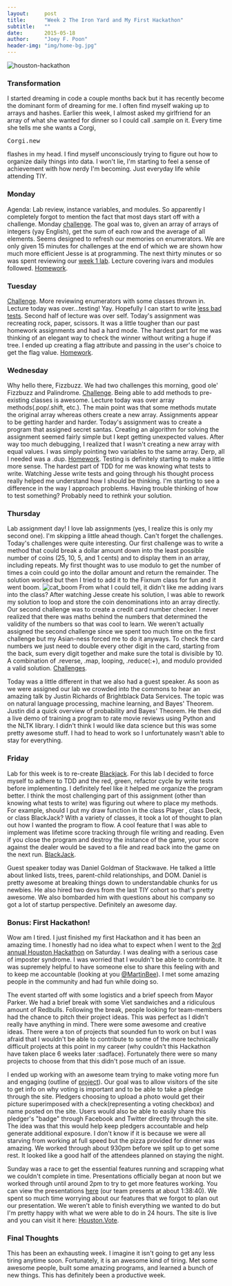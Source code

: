 ```yaml
---
layout:     post
title:      "Week 2 The Iron Yard and My First Hackathon"
subtitle:   ""
date:       2015-05-18
author:     "Joey F. Poon"
header-img: "img/home-bg.jpg"
---
```


<img src="{{ site.baseurl }}/img/hackhou.jpeg" alt="houston-hackathon">

<h3>Transformation</h3>
<p>I started dreaming in code a couple months back but it has recently become the dominant form of dreaming for me. I often find myself waking up to arrays and hashes. Earlier this week, I almost asked my girlfriend for an array of what she wanted for dinner so I could call <span class="lang:ruby decode:true  crayon-inline " >.sample</span>  on it. Every time she tells me she wants a Corgi, <pre>Corgi.new</pre> flashes in my head. I find myself unconsciously trying to figure out how to organize daily things into data. I won't lie, I'm starting to feel a sense of achievement with how nerdy I'm becoming. Just everyday life while attending TIY.</p>

<h3>Monday</h3>
<p>Agenda: Lab review, instance variables, and modules. So apparently I completely forgot to mention the fact that most days start off with a challenge. Monday <a href="https://github.com/joeypoon/iron_yard/blob/master/day-6/day-6-challenge.rb">challenge</a>. The goal was to, given an array of arrays of integers (yay English), get the sum of each row and the average of all elements. Seems designed to refresh our memories on enumerators. We are only given 15 minutes for challenges at the end of which we are shown how much more efficient Jesse is at programming. The next thirty minutes or so was spent reviewing our <a href="https://github.com/joeypoon/week-1-lab">week 1 lab</a>. Lecture covering ivars and modules followed. <a href="https://github.com/joeypoon/iron_yard/blob/master/day-6/day-6.rb">Homework</a>.</p>

<h3>Tuesday</h3>
<p><a href="https://github.com/joeypoon/iron_yard/blob/master/day-7/day-7-challenge.rb">Challenge</a>. More reviewing enumerators with some classes thrown in. Lecture today was over...testing! Yay. Hopefully I can start to write <a href="{{ site.baseurl }}/on-the-road-to-testing/">less bad tests</a>. Second half of lecture was over <span class="lang:ruby decode:true  crayon-inline " >self</span>. Today's assignment was recreating rock, paper, scissors. It was a little tougher than our past homework assignments and had a hard mode. The hardest part for me was thinking of an elegant way to check the winner without writing a huge if tree. I ended up creating a flag attribute and passing in the user's choice to get the flag value. <a href="https://github.com/joeypoon/iron_yard/tree/master/day-7">Homework</a>.</p>

<h3>Wednesday</h3>
<p>Why hello there, Fizzbuzz. We had two challenges this morning, good ole' Fizzbuzz and Palindrome. <a href="https://github.com/joeypoon/iron_yard/blob/master/day-8/day-8-challenge.rb">Challenge</a>. Being able to add methods to pre-existing classes is awesome. Lecture today was over array methods(.pop/.shift, etc.). The main point was that some methods mutate the original array whereas others create a new array. Assignments appear to be getting harder and harder. Today's assignment was to create a program that assigned secret santas. Creating an algorithm for solving the assignment seemed fairly simple but I kept getting unexpected values. After way too much debugging, I realized that I wasn't creating a new array with equal values. I was simply pointing two variables to the same array. Derp, all I needed was a <span class="lang:ruby decode:true  crayon-inline " >.dup</span>. <a href="https://github.com/joeypoon/iron_yard/tree/master/day-8">Homework</a>. Testing is definitely starting to make a little more sense. The hardest part of TDD for me was knowing what tests to write. Watching Jesse write tests and going through his thought process really helped me understand how I should be thinking. I'm starting to see a difference in the way I approach problems. Having trouble thinking of how to test something? Probably need to rethink your solution.</p>

<h3>Thursday</h3>
<p>Lab assignment day! I love lab assignments (yes, I realize this is only my second one). I'm skipping a little ahead though. Can't forget the challenges. Today's challenges were quite interesting. Our first challenge was to write a method that could break a dollar amount down into the least possible number of coins (25, 10, 5, and 1 cents) and to display them in an array, including repeats. My first thought was to use modulo to get the number of times a coin could go into the dollar amount and return the remainder. The solution worked but then I tried to add it to the Fixnum class for fun and it went boom.
<img src="{{ site.baseurl }}/img/cat_boom.gif" alt="cat_boom">
From what I could tell, it didn't like me adding ivars into the class? After watching Jesse create his solution, I was able to rework my solution to loop and store the coin denominations into an array directly. Our second challenge was to create a credit card number checker. I never realized that there was maths behind the numbers that determined the validity of the numbers so that was cool to learn. We weren't actually assigned the second challenge since we spent too much time on the first challenge but my Asian-ness forced me to do it anyways. To check the card numbers we just need to double every other digit in the card, starting from the back, sum every digit together and make sure the total is divisible by 10. A combination of <span class="lang:ruby decode:true  crayon-inline " >.reverse</span>, <span class="lang:ruby decode:true  crayon-inline " >.map</span>, looping, <span class="lang:ruby decode:true  crayon-inline " >.reduce(:+)</span>, and modulo provided a valid solution. <a href="https://github.com/joeypoon/iron_yard/tree/master/day-9">Challenges</a>.</p>
<p>Today was a little different in that we also had a guest speaker. As soon as we were assigned our lab we crowded into the commons to hear an amazing talk by Justin Richards of Brightblack Data Services. The topic was on natural language processing, machine learning, and Bayes' Theorem. Justin did a quick overview of probability and Bayes' Theorem. He then did a live demo of training a program to rate movie reviews using Python and the NLTK library. I didn't think I would like data science but this was some pretty awesome stuff. I had to head to work so I unfortunately wasn't able to stay for everything.</p>

<h3>Friday</h3>
<p>Lab for this week is to re-create <a href="https://github.com/tiy-hou-q2-2015-rails/week-2-lab">Blackjack</a>. For this lab I decided to force myself to adhere to TDD and the red, green, refactor cycle by write tests before implementing. I definitely feel like it helped me organize the program better. I think the most challenging part of this assignment (other than knowing what tests to write) was figuring out where to place my methods. For example, should I put my draw function in the <span class="lang:ruby decode:true  crayon-inline " >class Player</span> , <span class="lang:ruby decode:true  crayon-inline " >class Deck</span>, or <span class="lang:ruby decode:true  crayon-inline " >class BlackJack</span>? With a variety of classes, it took a lot of thought to plan out how I wanted the program to flow. A cool feature that I was able to implement was lifetime score tracking through file writing and reading. Even if you close the program and destroy the instance of the game, your score against the dealer would be saved to a file and read back into the game on the next run. <a href="https://github.com/joeypoon/BlackJack">BlackJack</a>.</p>
<p>Guest speaker today was Daniel Goldman of Stackwave. He talked a little about linked lists, trees, parent-child relationships, and DOM. Daniel is pretty awesome at breaking things down to understandable chunks for us newbies. He also hired two devs from the last TIY cohort so that's pretty awesome. We also bombarded him with questions about his company so got a lot of startup perspective. Definitely an awesome day.</p>

<h3>Bonus: First Hackathon!</h3>
<p>Wow am I tired. I just finished my first Hackathon and it has been an amazing time. I honestly had no idea what to expect when I went to the <a href="http://houstonhackathon.com/">3rd annual Houston Hackathon</a> on Saturday. I was dealing with a serious case of imposter syndrome. I was worried that I wouldn't be able to contribute. It was supremely helpful to have someone else to share this feeling with and to keep me accountable (looking at you <a href="https://twitter.com/MartinBee">@MartinBee</a>). I met some amazing people in the community and had fun while doing so.</p>
<p>The event started off with some logistics and a brief speech from Mayor Parker. We had a brief break with some Viet sandwiches and a ridiculous amount of Redbulls. Following the break, people looking for team-members had the chance to pitch their project ideas. This was perfect as I didn't really have anything in mind. There were some awesome and creative ideas. There were a ton of projects that sounded fun to work on but I was afraid that I wouldn't be able to contribute to some of the more technically difficult projects at this point in my career (why couldn't this Hackathon have taken place 6 weeks later :sadface). Fortunately there were so many projects to choose from that this didn't pose much of an issue.</p>
<p>I ended up working with an awesome team trying to make voting more fun and engaging (outline of <a href="http://challengepost.com/software/houston-vote">project</a>). Our goal was to allow visitors of the site to get info on why voting is important and to be able to take a pledge through the site. Pledgers choosing to upload a photo would get their picture superimposed with a check(representing a voting checkbox) and name posted on the site. Users would also be able to easily share this pledger's "badge" through Facebook and Twitter directly through the site. The idea was that this would help keep pledgers accountable and help generate additional exposure. I don't know if it is because we were all starving from working at full speed but the pizza provided for dinner was amazing. We worked through about 930pm before we split up to get some rest. It looked like a good half of the attendees planned on staying the night.</p>

<p>Sunday was a race to get the essential features running and scrapping what we couldn't complete in time. Presentations officially began at noon but we worked through until around 2pm to try to get more features working. You can view the presentations <a href="https://www.youtube.com/watch?v=UoFE-cWUpjM">here</a> (our team presents at about 1:38:40). We spent so much time worrying about our features that we forgot to plan out our presentation. We weren't able to finish everything we wanted to do but I'm pretty happy with what we were able to do in 24 hours. The site is live and you can visit it here: <a href="http://houston.vote/">Houston.Vote</a>.</p>

<h3>Final Thoughts</h3>
<p>This has been an exhausting week. I imagine it isn't going to get any less tiring anytime soon. Fortunately, it is an awesome kind of tiring. Met some awesome people, built some amazing programs, and learned a bunch of new things. This has definitely been a productive week.</p>

